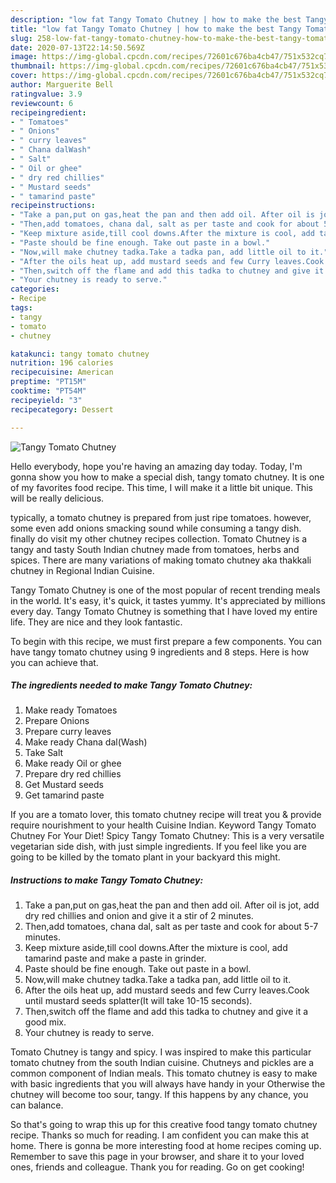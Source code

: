 ```yaml
---
description: "low fat Tangy Tomato Chutney | how to make the best Tangy Tomato Chutney"
title: "low fat Tangy Tomato Chutney | how to make the best Tangy Tomato Chutney"
slug: 258-low-fat-tangy-tomato-chutney-how-to-make-the-best-tangy-tomato-chutney
date: 2020-07-13T22:14:50.569Z
image: https://img-global.cpcdn.com/recipes/72601c676ba4cb47/751x532cq70/tangy-tomato-chutney-recipe-main-photo.jpg
thumbnail: https://img-global.cpcdn.com/recipes/72601c676ba4cb47/751x532cq70/tangy-tomato-chutney-recipe-main-photo.jpg
cover: https://img-global.cpcdn.com/recipes/72601c676ba4cb47/751x532cq70/tangy-tomato-chutney-recipe-main-photo.jpg
author: Marguerite Bell
ratingvalue: 3.9
reviewcount: 6
recipeingredient:
- " Tomatoes"
- " Onions"
- " curry leaves"
- " Chana dalWash"
- " Salt"
- " Oil or ghee"
- " dry red chillies"
- " Mustard seeds"
- " tamarind paste"
recipeinstructions:
- "Take a pan,put on gas,heat the pan and then add oil. After oil is jot, add dry red chillies and onion and give it a stir of 2 minutes."
- "Then,add tomatoes, chana dal, salt as per taste and cook for about 5-7 minutes."
- "Keep mixture aside,till cool downs.After the mixture is cool, add tamarind paste and make a paste in grinder."
- "Paste should be fine enough. Take out paste in a bowl."
- "Now,will make chutney tadka.Take a tadka pan, add little oil to it."
- "After the oils heat up, add mustard seeds and few Curry leaves.Cook until mustard seeds splatter(It will take 10-15 seconds)."
- "Then,switch off the flame and add this tadka to chutney and give it a good mix."
- "Your chutney is ready to serve."
categories:
- Recipe
tags:
- tangy
- tomato
- chutney

katakunci: tangy tomato chutney 
nutrition: 196 calories
recipecuisine: American
preptime: "PT15M"
cooktime: "PT54M"
recipeyield: "3"
recipecategory: Dessert

---
```



![Tangy Tomato Chutney](https://img-global.cpcdn.com/recipes/72601c676ba4cb47/751x532cq70/tangy-tomato-chutney-recipe-main-photo.jpg)

Hello everybody, hope you're having an amazing day today. Today, I'm gonna show you how to make a special dish, tangy tomato chutney. It is one of my favorites food recipe. This time, I will make it a little bit unique. This will be really delicious.

typically, a tomato chutney is prepared from just ripe tomatoes. however, some even add onions smacking sound while consuming a tangy dish. finally do visit my other chutney recipes collection. Tomato Chutney is a tangy and tasty South Indian chutney made from tomatoes, herbs and spices. There are many variations of making tomato chutney aka thakkali chutney in Regional Indian Cuisine.

Tangy Tomato Chutney is one of the most popular of recent trending meals in the world. It's easy, it's quick, it tastes yummy. It's appreciated by millions every day. Tangy Tomato Chutney is something that I have loved my entire life. They are nice and they look fantastic.


To begin with this recipe, we must first prepare a few components. You can have tangy tomato chutney using 9 ingredients and 8 steps. Here is how you can achieve that.

<!--inarticleads1-->

##### The ingredients needed to make Tangy Tomato Chutney:

1. Make ready  Tomatoes
1. Prepare  Onions
1. Prepare  curry leaves
1. Make ready  Chana dal(Wash)
1. Take  Salt
1. Make ready  Oil or ghee
1. Prepare  dry red chillies
1. Get  Mustard seeds
1. Get  tamarind paste


If you are a tomato lover, this tomato chutney recipe will treat you &amp; provide require nourishment to your health Cuisine Indian. Keyword Tangy Tomato Chutney For Your Diet! Spicy Tangy Tomato Chutney: This is a very versatile vegetarian side dish, with just simple ingredients. If you feel like you are going to be killed by the tomato plant in your backyard this might. 

<!--inarticleads2-->

##### Instructions to make Tangy Tomato Chutney:

1. Take a pan,put on gas,heat the pan and then add oil. After oil is jot, add dry red chillies and onion and give it a stir of 2 minutes.
1. Then,add tomatoes, chana dal, salt as per taste and cook for about 5-7 minutes.
1. Keep mixture aside,till cool downs.After the mixture is cool, add tamarind paste and make a paste in grinder.
1. Paste should be fine enough. Take out paste in a bowl.
1. Now,will make chutney tadka.Take a tadka pan, add little oil to it.
1. After the oils heat up, add mustard seeds and few Curry leaves.Cook until mustard seeds splatter(It will take 10-15 seconds).
1. Then,switch off the flame and add this tadka to chutney and give it a good mix.
1. Your chutney is ready to serve.


Tomato Chutney is tangy and spicy. I was inspired to make this particular tomato chutney from the south Indian cuisine. Chutneys and pickles are a common component of Indian meals. This tomato chutney is easy to make with basic ingredients that you will always have handy in your Otherwise the chutney will become too sour, tangy. If this happens by any chance, you can balance. 

So that's going to wrap this up for this creative food tangy tomato chutney recipe. Thanks so much for reading. I am confident you can make this at home. There is gonna be more interesting food at home recipes coming up. Remember to save this page in your browser, and share it to your loved ones, friends and colleague. Thank you for reading. Go on get cooking!
